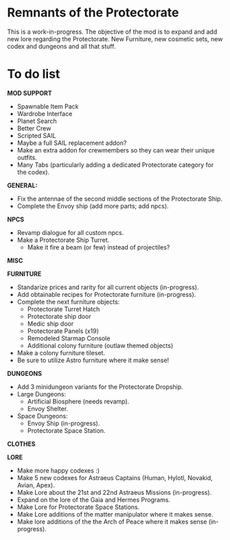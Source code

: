 # Remnants of the Protectorate
This is a work-in-progress. The objective of the mod is to expand and add new lore regarding the Protectorate. New Furniture, new cosmetic sets, new codex and dungeons and all that stuff.

# To do list
__MOD SUPPORT__
- Spawnable Item Pack
- Wardrobe Interface
- Planet Search
- Better Crew
- Scripted SAIL
- Maybe a full SAIL replacement addon?
- Make an extra addon for crewmembers so they can wear their unique outfits.
- Many Tabs (particularly adding a dedicated Protectorate category for the codex).

__GENERAL:__
- Fix the antennae of the second middle sections of the Protectorate Ship.
- Complete the Envoy ship (add more parts; add npcs).

__NPCS__
- Revamp dialogue for all custom npcs.
- Make a Protectorate Ship Turret.
   - Make it fire a beam (or few) instead of projectiles?

__MISC__


__FURNITURE__
- Standarize prices and rarity for all current objects (in-progress).
- Add obtainable recipes for Protectorate furniture (in-progress).
- Complete the next furniture objects:
   - Protectorate Turret Hatch
   - Protectorate ship door
   - Medic ship door
   - Protectorate Panels (x19)
   - Remodeled Starmap Console
   - Additional colony furniture (outlaw themed objects)
- Make a colony furniture tileset.
- Be sure to utilize Astro furniture where it make sense!

__DUNGEONS__
- Add 3 minidungeon variants for the Protectorate Dropship.
- Large Dungeons:
   - Artificial Biosphere (needs revamp).
   - Envoy Shelter.
- Space Dungeons:
   - Envoy Ship (in-progress).
   - Protectorate Space Station.

__CLOTHES__


__LORE__
- Make more happy codexes :)
- Make 5 new codexes for Astraeus Captains (Human, Hylotl, Novakid, Avian, Apex).
- Make Lore about the 21st and 22nd Astraeus Missions (in-progress).
- Expand on the lore of the Gaia and Hermes Programs.
- Make Lore for Protectorate Space Stations.
- Make Lore additions of the matter manipulator where it makes sense.
- Make lore additions of the the Arch of Peace where it makes sense (in-progress).
